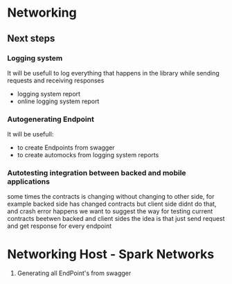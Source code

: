 # Networking


## Next steps
### Logging system
It will be usefull to log everything that happens in the library while sending requests and receiving responses
- logging system report
- online logging system report

### Autogenerating Endpoint
It will be usefull:
- to create Endpoints from swagger
- to create automocks from logging system reports

### Autotesting integration between backed and mobile applications
 some times the contracts is changing without changing to other side, 
 for example backed side has changed contracts but client side didnt do that, and crash error happens
 we want to suggest the way for testing current contracts beetwen backed and client sides
 the idea is that just send request and get response for every endpoint 

# Networking Host - Spark Networks
1. Generating all EndPoint's from swagger


